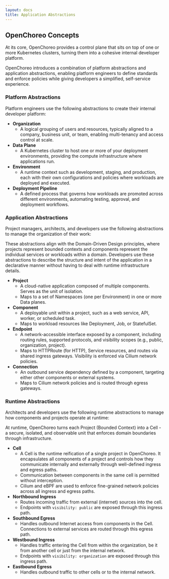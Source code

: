 ```yaml
---
layout: docs
title: Application Abstractions
---
```

## OpenChoreo Concepts

At its core, OpenChoreo provides a control plane that sits on top of one or more Kubernetes clusters, turning them into a cohesive internal developer platform.

OpenChoreo introduces a combination of platform abstractions and application abstractions, enabling platform engineers to define standards and enforce policies while giving developers a simplified, self-service experience.

### Platform Abstractions

Platform engineers use the following abstractions to create their internal developer platform:

- **Organization**
  - A logical grouping of users and resources, typically aligned to a company, business unit, or team, enabling multi-tenancy and access control at scale.
- **Data Plane**
  - A Kubernetes cluster to host one or more of your deployment environments, providing the compute infrastructure where applications run.
- **Environment**
  - A runtime context such as development, staging, and production, each with their own configurations and policies where workloads are deployed and executed.
- **Deployment Pipeline**
  - A defined process that governs how workloads are promoted across different environments, automating testing, approval, and deployment workflows.

### Application Abstractions

Project managers, architects, and developers use the following abstractions to manage the organization of their work:

These abstractions align with the Domain-Driven Design principles, where projects represent bounded contexts and components represent the individual services or workloads within a domain. Developers use these abstractions to describe the structure and intent of the application in a declarative manner without having to deal with runtime infrastructure details.

- **Project**
  - A cloud-native application composed of multiple components. Serves as the unit of isolation.
  - Maps to a set of Namespaces (one per Environment) in one or more Data planes.
- **Component**
  - A deployable unit within a project, such as a web service, API, worker, or scheduled task.
  - Maps to workload resources like Deployment, Job, or StatefulSet.
- **Endpoint**
  - A network-accessible interface exposed by a component, including routing rules, supported protocols, and visibility scopes (e.g., public, organization, project).
  - Maps to HTTPRoute (for HTTP), Service resources, and routes via shared ingress gateways. Visibility is enforced via Cilium network policies.
- **Connection**
  - An outbound service dependency defined by a component, targeting either other components or external systems.
  - Maps to Cilium network policies and is routed through egress gateways.

### Runtime Abstractions

Architects and developers use the following runtime abstractions to manage how components and projects operate at runtime:

At runtime, OpenChoreo turns each Project (Bounded Context) into a Cell - a secure, isolated, and observable unit that enforces domain boundaries through infrastructure.

- **Cell**
  - A Cell is the runtime reification of a single project in OpenChoreo. It encapsulates all components of a project and controls how they communicate internally and externally through well-defined ingress and egress paths.
  - Communication between components in the same cell is permitted without interception.
  - Cilium and eBPF are used to enforce fine-grained network policies across all ingress and egress paths.
- **Northbound Ingress**
  - Routes incoming traffic from external (internet) sources into the cell.
  - Endpoints with `visibility: public` are exposed through this ingress path.
- **Southbound Egress**
  - Handles outbound Internet access from components in the Cell. Connections to external services are routed through this egress path.
- **Westbound Ingress**
  - Handles traffic entering the Cell from within the organization, be it from another cell or just from the internal network.
  - Endpoints with `visibility: organization` are exposed through this ingress path.
- **Eastbound Egress**
  - Handles outbound traffic to other cells or to the internal network.
